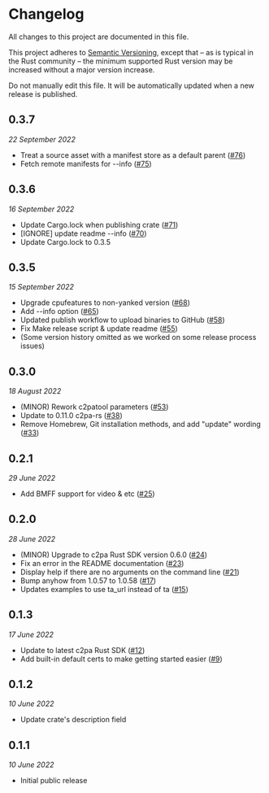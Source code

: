# Changelog

All changes to this project are documented in this file.

This project adheres to [Semantic Versioning](https://semver.org), except that – as is typical in the Rust community – the minimum supported Rust version may be increased without a major version increase.

Do not manually edit this file. It will be automatically updated when a new release is published.

## 0.3.7
_22 September 2022_

* Treat a source asset with a manifest store as a default parent ([#76](https://github.com/contentauth/c2pa-rs/pull/76))
* Fetch remote manifests for --info ([#75](https://github.com/contentauth/c2pa-rs/pull/75))

## 0.3.6
_16 September 2022_

* Update Cargo.lock when publishing crate ([#71](https://github.com/contentauth/c2pa-rs/pull/71))
* [IGNORE] update readme --info ([#70](https://github.com/contentauth/c2pa-rs/pull/70))
* Update Cargo.lock to 0.3.5

## 0.3.5
_15 September 2022_

* Upgrade cpufeatures to non-yanked version ([#68](https://github.com/contentauth/c2pa-rs/pull/68))
* Add --info option  ([#65](https://github.com/contentauth/c2pa-rs/pull/65))
* Updated publish workflow to upload binaries to GitHub ([#58](https://github.com/contentauth/c2pa-rs/pull/58))
* Fix Make release script & update readme ([#55](https://github.com/contentauth/c2pa-rs/pull/55))
* (Some version history omitted as we worked on some release process issues)

## 0.3.0
_18 August 2022_

* (MINOR) Rework c2patool parameters ([#53](https://github.com/contentauth/c2pa-rs/pull/53))
* Update to 0.11.0 c2pa-rs ([#38](https://github.com/contentauth/c2pa-rs/pull/38))
* Remove Homebrew, Git installation methods, and add "update" wording ([#33](https://github.com/contentauth/c2pa-rs/pull/33))

## 0.2.1
_29 June 2022_

* Add BMFF support for video & etc ([#25](https://github.com/contentauth/c2pa-rs/pull/25))

## 0.2.0
_28 June 2022_

* (MINOR) Upgrade to c2pa Rust SDK version 0.6.0 ([#24](https://github.com/contentauth/c2pa-rs/pull/24))
* Fix an error in the README documentation ([#23](https://github.com/contentauth/c2pa-rs/pull/23))
* Display help if there are no arguments on the command line ([#21](https://github.com/contentauth/c2pa-rs/pull/21))
* Bump anyhow from 1.0.57 to 1.0.58 ([#17](https://github.com/contentauth/c2pa-rs/pull/17))
* Updates examples to use ta_url instead of ta ([#15](https://github.com/contentauth/c2pa-rs/pull/15))

## 0.1.3
_17 June 2022_

* Update to latest c2pa Rust SDK ([#12](https://github.com/contentauth/c2pa-rs/pull/12))
* Add built-in default certs to make getting started easier ([#9](https://github.com/contentauth/c2pa-rs/pull/9))

## 0.1.2
_10 June 2022_

* Update crate's description field

## 0.1.1
_10 June 2022_

* Initial public release
